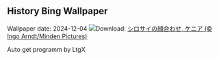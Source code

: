 ## History Bing Wallpaper
Wallpaper date: 2024-12-04
![](https://www.bing.com/th?id=OHR.RhinosKenya_JA-JP7911615612_UHD.jpg&w=1000)Download: [シロサイの顔合わせ, ケニア (© Ingo Arndt/Minden Pictures)](https://www.bing.com/th?id=OHR.RhinosKenya_JA-JP7911615612_UHD.jpg)

Auto get programm by LtgX
